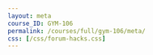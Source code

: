 ```yaml
---
layout: meta
course_ID: GYM-106
permalink: /courses/full/gym-106/meta/
css: [/css/forum-hacks.css]
---
```

